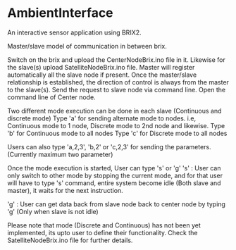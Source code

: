 # AmbientInterface
An interactive sensor application using BRIX2. 

Master/slave model of communication in between brix.

Switch on the brix and upload the CenterNodeBrix.ino file in it. Likewise for the slave(s) upload SatelliteNodeBrix.ino file.
Master will register automatically all the slave node if present. Once the master/slave relationship is established,
the direction of control is always from the master to the slave(s). Send the request to slave node via command line. 
Open the command line of Center node.

Two different mode execution can be done in each slave (Continuous and discrete mode)
Type 'a' for sending alternate mode to nodes. i.e, Continuous mode to 1 node, Discrete mode to 2nd node and likewise. 
Type 'b' for Continuous mode to all nodes
Type 'c' for Discrete mode to all nodes

Users can also type 'a,2,3', 'b,2' or 'c,2,3' for sending the parameters.(Currently maximum two parameter)

Once the mode execution is started, User can type 's' or 'g'
  's' : User can only switch to other mode by stopping the current mode, and for that user 
        will have to type 's' command, entire system become idle (Both slave and master), 
        it waits for the next instruction.

  'g' : User can get data back from slave node back to center node by typing 'g' (Only when slave is not idle)
  
Please note that mode (Discrete and Continuous) has not been yet implemented, its upto user to define their functionality.
Check the SatelliteNodeBrix.ino file for further details.
